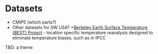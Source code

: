 Datasets
=======

+ CMIP5 (which parts?)
+ Other datasets for SW USA?
    +[Berkeley Earth Surface Temperature (BEST) Project](http://berkeleyearth.lbl.gov/city-list/) - location specific temperature reanalysis designed to eliminate temperature biases, such as in IPCC

TBD: a theme
